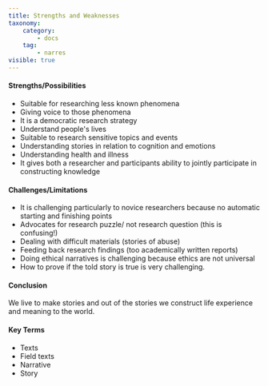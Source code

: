 ```yaml
---
title: Strengths and Weaknesses
taxonomy:
    category:
        - docs
    tag:
        - narres
visible: true
---
```


#### Strengths/Possibilities

- Suitable for researching less known phenomena
- Giving voice to those phenomena
- It is a democratic research strategy
- Understand people's lives
- Suitable to research sensitive topics and events
- Understanding stories in relation to cognition and emotions
- Understanding health and illness
- It gives both a researcher and participants ability to jointly participate in constructing knowledge

#### Challenges/Limitations

- It is challenging particularly to novice researchers because no automatic starting and finishing points
- Advocates for research puzzle/ not research question (this is confusing!)
- Dealing with difficult materials (stories of abuse)
- Feeding back research findings (too academically written reports)
- Doing ethical narratives is challenging because ethics are not universal
- How to prove if the told story is true is very challenging.

#### Conclusion

We live to make stories and out of the stories we construct life experience and meaning to the world.

#### Key Terms

- Texts
- Field texts
- Narrative
- Story
